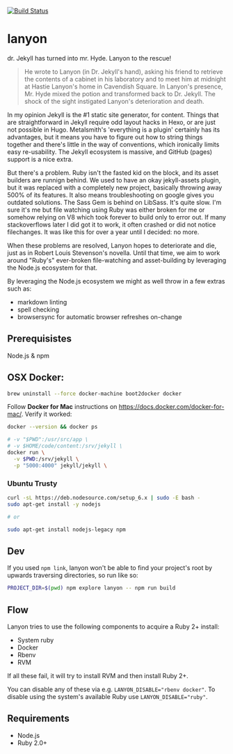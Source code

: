 [![Build Status](https://travis-ci.org/kvz/lanyon.svg?branch=master)](https://travis-ci.org/kvz/lanyon)

# lanyon
dr. Jekyll has turned into mr. Hyde. Lanyon to the rescue!

> He wrote to Lanyon (in Dr. Jekyll's hand), asking his friend to retrieve the contents of a cabinet in his laboratory and to meet him at midnight at Hastie Lanyon's home in Cavendish Square. In Lanyon's presence, Mr. Hyde mixed the potion and transformed back to Dr. Jekyll. The shock of the sight instigated Lanyon's deterioration and death.

In my opinion Jekyll is the #1 static site generator, for content. Things that are straightforward in Jekyll require odd layout hacks in Hexo, or are just not possible in Hugo. Metalsmith's 'everything is a plugin' certainly has its advantages, but it means you have to figure out how to string things together and there's little in the way of conventions, which ironically limits easy re-usability. The Jekyll ecosystem is massive, and GitHub (pages) support is a nice extra.

But there's a problem. Ruby isn't the fasted kid on the block, and its asset builders are runnign behind. We used to have an okay jekyll-assets plugin, but it was replaced with a completely new project, basically throwing away 500% of its features. It also means troubleshooting on google gives you outdated solutions. The Sass Gem is behind on LibSass. It's quite slow. I'm sure it's me but file watching using Ruby was either broken for me or somehow relying on V8 which took forever to build only to error out. If many stackoverflows later I did got it to work, it often crashed or did not notice filechanges. It was like this for over a year until I decided: no more.

When these problems are resolved, Lanyon hopes to deteriorate and die, just as in Robert Louis Stevenson's novella. Until that time, we aim to work around "Ruby's" ever-broken file-watching and asset-building by leveraging the Node.js ecosystem for that. 

By leveraging the Node.js ecosystem we might as well throw in a few extras such as:

- markdown linting
- spell checking
- browsersync for automatic browser refreshes on-change


## Prerequisistes

Node.js & npm

## OSX Docker:

```bash
brew uninstall --force docker-machine boot2docker docker
```

Follow **Docker for Mac** instructions on <https://docs.docker.com/docker-for-mac/>.
Verify it worked:

```bash
docker --version && docker ps
```

```bash
# -v "$PWD":/usr/src/app \
# -v $HOME/code/content:/srv/jekyll \
docker run \
  -v $PWD:/srv/jekyll \
  -p "5000:4000" jekyll/jekyll \
```

### Ubuntu Trusty

```bash
curl -sL https://deb.nodesource.com/setup_6.x | sudo -E bash -
sudo apt-get install -y nodejs

# or

sudo apt-get install nodejs-legacy npm
```

## Dev

If you used `npm link`, lanyon won't be able to find your project's root by upwards traversing directories, so
run like so:

```bash
PROJECT_DIR=$(pwd) npm explore lanyon -- npm run build
```

## Flow

Lanyon tries to use the following components to acquire a Ruby 2+ install:

- System ruby
- Docker
- Rbenv
- RVM

If all these fail, it will try to install RVM and then install Ruby 2+.

You can disable any of these via e.g. `LANYON_DISABLE="rbenv docker"`.
To disable using the system's available Ruby use `LANYON_DISABLE="ruby"`.

## Requirements

- Node.js
- Ruby 2.0+
